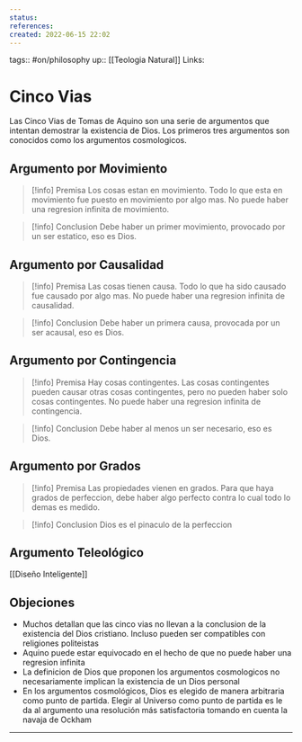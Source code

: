 ```yaml
---
status:
references:
created: 2022-06-15 22:02
---
```

tags:: #on/philosophy 
up:: [[Teologia Natural]]
Links: 
# Cinco Vias
Las Cinco Vias de Tomas de Aquino son una serie de argumentos que intentan demostrar la existencia de Dios. Los primeros tres argumentos son conocidos como los argumentos cosmologicos.

## Argumento por Movimiento
>[!info] Premisa
> Los cosas estan en movimiento.
> Todo lo que esta en movimiento fue puesto en movimiento por algo mas.
> No puede haber una regresion infinita de movimiento.

>[!info] Conclusion
> Debe haber un primer movimiento, provocado por un ser estatico, eso es Dios.

## Argumento por Causalidad
>[!info] Premisa
> Las cosas tienen causa.
> Todo lo que ha sido causado fue causado por algo mas.
> No puede haber una regresion infinita de causalidad.

>[!info] Conclusion
> Debe haber un primera causa, provocada por un ser acausal, eso es Dios.

## Argumento por Contingencia
>[!info] Premisa
> Hay cosas contingentes.
> Las cosas contingentes pueden causar otras cosas contingentes, pero no pueden haber solo cosas contingentes.
> No puede haber una regresion infinita de contingencia.

>[!info] Conclusion
> Debe haber al menos un ser necesario, eso es Dios.

## Argumento por Grados
>[!info] Premisa
> Las propiedades vienen en grados.
> Para que haya grados de perfeccion, debe haber algo perfecto contra lo cual todo lo demas es medido.

>[!info] Conclusion
> Dios es el pinaculo de la perfeccion

## Argumento Teleológico
[[Diseño Inteligente]]


## Objeciones
- Muchos detallan que las cinco vias no llevan a la conclusion de la existencia del Dios cristiano. Incluso pueden ser compatibles con religiones politeistas
- Aquino puede estar equivocado en el hecho de que no puede haber una regresion infinita
- La definicion de Dios que proponen los argumentos cosmologicos no necesariamente implican la existencia de un Dios personal
- En los argumentos cosmológicos, Dios es elegido de manera arbitraria como punto de partida. Elegir al Universo como punto de partida es le da al argumento una resolución más satisfactoria tomando en cuenta la navaja de Ockham
___
